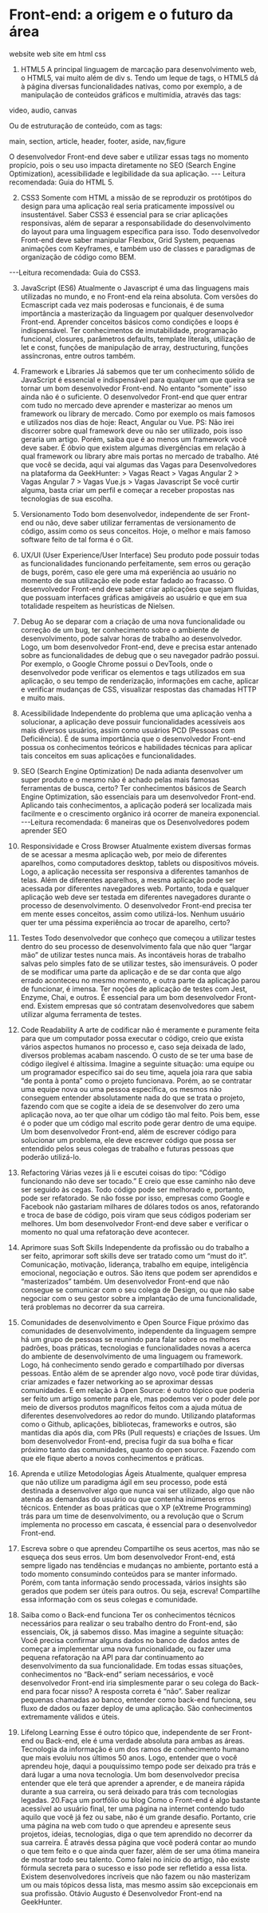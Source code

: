# Front-end: a origem e o futuro da área
 website 
 web site em html css

1. HTML5
A principal linguagem de marcação para desenvolvimento web, o HTML5, vai muito além de div s. Tendo um leque de tags, o HTML5 dá à página diversas funcionalidades nativas, como por exemplo, a de manipulação de conteúdos gráficos e multimídia, através das tags:
 
video, audio, canvas
 
Ou de estruturação de conteúdo, com as tags:
 
main, section, article, header, footer, aside, nav,figure
 
O desenvolvedor Front-end deve saber e utilizar essas tags no momento propício, pois o seu uso impacta diretamente no SEO (Search Engine Optimization), acessibilidade e legibilidade da sua aplicação.
--- Leitura recomendada: Guia do HTML 5.



2. CSS3
Somente com HTML a missão de se reproduzir os protótipos do design para uma aplicação real seria praticamente impossível ou insustentável. Saber CSS3 é essencial para se criar aplicações responsivas, além de separar a responsabilidade do desenvolvimento do layout para uma linguagem específica para isso.
Todo desenvolvedor Front-end deve saber manipular Flexbox, Grid System, pequenas animações com Keyframes, e também uso de classes e paradigmas de organização de código como BEM.
 
---Leitura recomendada: Guia do CSS3.


3. JavaScript (ES6)
Atualmente o Javascript é uma das linguagens mais utilizadas no mundo, e no Front-end ela reina absoluta. Com versões do Ecmascript cada vez mais poderosas e funcionais, é de suma importância a masterização da linguagem por qualquer desenvolvedor Front-end.
Aprender conceitos básicos como condições e loops é indispensável. Ter conhecimentos de imutabilidade, programação funcional, closures, parâmetros defaults, template literals, utilização de let e const, funções de manipulação de array, destructuring, funções assíncronas, entre outros também.


4. Framework e Libraries
Já sabemos que ter um conhecimento sólido de JavaScript é essencial e indispensável para qualquer um que queira se tornar um bom desenvolvedor Front-end. No entanto “somente” isso ainda não é o suficiente.
O desenvolvedor Front-end que quer entrar com tudo no mercado deve aprender e masterizar ao menos um framework ou library de mercado. Como por exemplo os mais famosos e utilizados nos dias de hoje: React, Angular ou Vue.
PS: Não irei discorrer sobre qual framework deve ou não ser utilizado, pois isso geraria um artigo. Porém, saiba que é ao menos um framework você deve saber.
É óbvio que existem algumas divergências em relação à qual framework ou library abre mais portas no mercado de trabalho. Até que você se decida, aqui vai algumas das Vagas para Desenvolvedores na plataforma da GeekHunter: > Vagas React > Vagas Angular 2 > Vagas Angular 7 > Vagas Vue.js > Vagas Javascript Se você curtir alguma, basta criar um perfil e começar a receber propostas nas tecnologias de sua escolha. 


5. Versionamento
Todo bom desenvolvedor, independente de ser Front-end ou não, deve saber utilizar ferramentas de versionamento de código, assim como os seus conceitos. Hoje, o melhor e mais famoso software feito de tal forma é o Git.


6. UX/UI (User Experience/User Interface)
Seu produto pode possuir todas as funcionalidades funcionando perfeitamente, sem erros ou geração de bugs, porém, caso ele gere uma má experiência ao usuário no momento de sua utilização ele pode estar fadado ao fracasso.
O desenvolvedor Front-end deve saber criar aplicações que sejam fluidas, que possuam interfaces gráficas amigáveis ao usuário e que em sua totalidade respeitem as heurísticas de Nielsen.


7. Debug
Ao se deparar com a criação de uma nova funcionalidade ou correção de um bug, ter conhecimento sobre o ambiente de desenvolvimento, pode salvar horas de trabalho ao desenvolvedor.
Logo, um bom desenvolvedor Front-end, deve e precisa estar antenado sobre as funcionalidades de debug que o seu navegador padrão possui.
Por exemplo, o Google Chrome possui o DevTools, onde o desenvolvedor pode verificar os elementos e tags utilizados em sua aplicação, o seu tempo de renderização, informações em cache, aplicar e verificar mudanças de CSS, visualizar respostas das chamadas HTTP e muito mais.


8. Acessibilidade
Independente do problema que uma aplicação venha a solucionar, a aplicação deve possuir funcionalidades acessíveis aos mais diversos usuários, assim como usuários PCD (Pessoas com Deficiência).
É de suma importância que o desenvolvedor Front-end possua os conhecimentos teóricos e habilidades técnicas para aplicar tais conceitos em suas aplicações e funcionalidades.


9. SEO (Search Engine Optimization)
De nada adianta desenvolver um super produto e o mesmo não é achado pelas mais famosas ferramentas de busca, certo?
Ter conhecimentos básicos de Search Engine Optimization, são essenciais para um desenvolvedor Front-end. Aplicando tais conhecimentos, a aplicação poderá ser localizada mais facilmente e o crescimento orgânico irá ocorrer de maneira exponencial.
---Leitura recomendada:
6 maneiras que os Desenvolvedores podem aprender SEO


10. Responsividade e Cross Browser
Atualmente existem diversas formas de se acessar a mesma aplicação web, por meio de diferentes aparelhos, como computadores desktop, tablets ou dispositivos móveis.
Logo, a aplicação necessita ser responsiva a diferentes tamanhos de telas. Além de diferentes aparelhos, a mesma aplicação pode ser acessada por diferentes navegadores web. Portanto, toda e qualquer aplicação web deve ser testada em diferentes navegadores durante o processo de desenvolvimento.
O desenvolvedor Front-end precisa ter em mente esses conceitos, assim como utilizá-los. Nenhum usuário quer ter uma péssima experiência ao trocar de aparelho, certo?  


11. Testes
Todo desenvolvedor que conheço que começou a utilizar testes dentro do seu processo de desenvolvimento fala que não quer “largar mão” de utilizar testes nunca mais. As incontáveis horas de trabalho salvas pelo simples fato de se utilizar testes, são imensuráveis.
O poder de se modificar uma parte da aplicação e de se dar conta que algo errado aconteceu no mesmo momento, e outra parte da aplicação parou de funcionar, é imensa.
Ter noções de aplicação de testes com Jest, Enzyme, Chai, e outros. É essencial para um bom desenvolvedor Front-end. Existem empresas que só contratam desenvolvedores que sabem utilizar alguma ferramenta de testes.


12. Code Readability
A arte de codificar não é meramente e puramente feita para que um computador possa executar o código, creio que exista vários aspectos humanos no processo e, caso seja deixada de lado, diversos problemas acabam nascendo.
O custo de se ter uma base de código ilegível é altíssima.
Imagine a seguinte situação: uma equipe ou um programador específico sai do seu time, aquela joia rara que sabia “de ponta à ponta” como o projeto funcionava.
Porém, ao se contratar uma equipe nova ou uma pessoa especifica, os mesmos não conseguem entender absolutamente nada do que se trata o projeto, fazendo com que se cogite a ideia de se desenvolver do zero uma aplicação nova, ao ter que olhar um código tão mal feito.
Pois bem, esse é o poder que um código mal escrito pode gerar dentro de uma equipe. Um bom desenvolvedor Front-end, além de escrever código para solucionar um problema, ele deve escrever código que possa ser entendido pelos seus colegas de trabalho e futuras pessoas que poderão utilizá-lo.


 13. Refactoring
Várias vezes já li e escutei coisas do tipo:
“Código funcionando não deve ser tocado.”
E creio que esse caminho não deve ser seguido às cegas. Todo código pode ser melhorado e, portanto, pode ser refatorado.
Se não fosse por isso, empresas como Google e Facebook não gastariam milhares de dólares todos os anos, refatorando e troca de base de código, pois viram que seus códigos poderiam ser melhores.
Um bom desenvolvedor Front-end deve saber e verificar o momento no qual uma refatoração deve acontecer.


14. Aprimore suas Soft Skills
Independente da profissão ou do trabalho a ser feito, aprimorar soft skills deve ser tratado como um “must do it”. Comunicação, motivação, liderança, trabalho em equipe, inteligência emocional, negociação e outros. São itens que podem ser aprendidos e “masterizados” também.
Um desenvolvedor Front-end que não consegue se comunicar com o seu colega de Design, ou que não sabe negociar com o seu gestor sobre a implantação de uma funcionalidade, terá problemas no decorrer da sua carreira.


 15. Comunidades de desenvolvimento e Open Source
Fique próximo das comunidades de desenvolvimento, independente da linguagem sempre há um grupo de pessoas se reunindo para falar sobre os melhores padrões, boas práticas, tecnologias e funcionalidades novas a acerca do ambiente de desenvolvimento de uma linguagem ou framework.
Logo, há conhecimento sendo gerado e compartilhado por diversas pessoas. Então além de se aprender algo novo, você pode tirar dúvidas, criar amizades e fazer networking ao se aproximar dessas comunidades.
E em relação à Open Source: é outro tópico que poderia ser feito um artigo somente para ele, mas podemos ver o poder dele por meio de diversos produtos magníficos feitos com a ajuda mútua de diferentes desenvolvedores ao redor do mundo.
Utilizando plataformas como o Github, aplicações, bibliotecas, frameworks e outros, são mantidas dia após dia, com PRs (Pull requests) e criações de Issues.
Um bom desenvolvedor Front-end, precisa fugir da sua bolha e ficar próximo tanto das comunidades, quanto do open source. Fazendo com que ele fique aberto a novos conhecimentos e práticas.


16. Aprenda e utilize Metodologias Ágeis
Atualmente, qualquer empresa que não utilize um paradigma ágil em seu processo, pode está destinada a desenvolver algo que nunca vai ser utilizado, algo que não atenda as demandas do usuário ou que contenha inúmeros erros técnicos.
Entender as boas práticas que o XP (eXtreme Programming) trás para um time de desenvolvimento, ou a revolução que o Scrum implementa no processo em cascata, é essencial para o desenvolvedor Front-end.


17. Escreva sobre o que aprendeu
Compartilhe os seus acertos, mas não se esqueça dos seus erros.
Um bom desenvolvedor Front-end, está sempre ligado nas tendências e mudanças no ambiente, portanto está a todo momento consumindo conteúdos para se manter informado.
Porém, com tanta informação sendo processada, vários insights são gerados que podem ser úteis para outros. Ou seja, escreva! Compartilhe essa informação com os seus colegas e comunidade.


18. Saiba como o Back-end funciona
Ter os conhecimentos técnicos necessários para realizar o seu trabalho dentro do Front-end, são essenciais, Ok, já sabemos disso. Mas imagine a seguinte situação: Você precisa confirmar alguns dados no banco de dados antes de começar a implementar uma nova funcionalidade, ou fazer uma pequena refatoração na API para dar continuamento ao desenvolvimento da sua funcionalidade.
Em todas essas situações, conhecimentos no “Back-end” seriam necessários, e você desenvolvedor Front-end iria simplesmente parar o seu colega do Back-end para focar nisso? A resposta correta é “não”.
Saber realizar pequenas chamadas ao banco, entender como back-end funciona, seu fluxo de dados ou fazer deploy de uma aplicação. São conhecimentos extremamente válidos e úteis.


19. Lifelong Learning
Esse é outro tópico que, independente de ser Front-end ou Back-end, ele é uma verdade absoluta para ambas as áreas.
Tecnologia da informação é um dos ramos de conhecimento humano que mais evoluiu nos últimos 50 anos. Logo, entender que o você aprendeu hoje, daqui a pouquíssimo tempo pode ser deixado pra trás e dará lugar a uma nova tecnologia.
Um bom desenvolvedor precisa entender que ele terá que aprender a aprender, e de maneira rápida durante a sua carreira, ou será deixado para trás com tecnologias legadas. 
20.Faça um portfólio ou blog
Como o Front-end é algo bastante acessível ao usuário final, ter uma página na internet contendo tudo aquilo que você já fez ou sabe, não é um grande desafio.
Portanto, crie uma página na web com tudo o que aprendeu e apresente seus projetos, ideias, tecnologias, diga o que tem aprendido no decorrer da sua carreira. É através dessa página que você poderá contar ao mundo o que tem feito e o que ainda quer fazer, além de ser uma ótima maneira de mostrar todo seu talento.
Como falei no início do artigo, não existe fórmula secreta para o sucesso e isso pode ser refletido a essa lista. Existem desenvolvedores incríveis que não fazem ou não masterizam um ou mais tópicos dessa lista, mas mesmo assim são excepcionais em sua profissão.
Otávio Augusto é Desenvolvedor Front-end na GeekHunter.